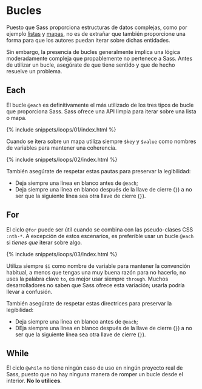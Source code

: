 
# Bucles

Puesto que Sass proporciona estructuras de datos complejas, como por ejemplo [listas](#listas) y [mapas](#mapas), no es de extrañar que también proporcione una forma para que los autores puedan iterar sobre dichas entidades.

Sin embargo, la presencia de bucles generalmente implica una lógica moderadamente compleja que propablemente no pertenece a Sass. Antes de utilizar un bucle, asegúrate de que tiene sentido y que de hecho resuelve un problema.

## Each

El bucle `@each` es definitivamente el más utilizado de los tres tipos de bucle que proporciona Sass. Sass ofrece una API limpia para iterar sobre una lista o mapa.

{% include snippets/loops/01/index.html %}

Cuando se itera sobre un mapa utiliza siempre `$key` y `$value` como nombres de variables para mantener una coherencia.

{% include snippets/loops/02/index.html %}

También asegúrate de respetar estas pautas para preservar la legibilidad:

* Deja siempre una línea en blanco antes de `@each`;
* Deja siempre una línea en blanco después de la llave de cierre (`}`) a no ser que la siguiente línea sea otra llave de cierre (`}`).

## For

El ciclo `@for` puede ser útil cuando se combina con las pseudo-clases CSS `:nth-*`. A excepción de estos escenarios, es preferible usar un bucle `@each` si *tienes que* iterar sobre algo.

{% include snippets/loops/03/index.html %}

Utiliza siempre `$i` como nombre de variable para mantener la convención habitual, a menos que tengas una muy buena razón para no hacerlo, no uses la palabra clave `to`, es mejor usar siempre `through`. Muchos desarrolladores no saben que Sass ofrece esta variación; usarla podría llevar a confusión.

También asegúrate de respetar estas directrices para preservar la legibilidad:

* Deja siempre una línea en blanco antes de `@each`;
* DEja siempre una línea en blanco después de la llave de cierre (`}`) a no ser que la siguiente línea sea otra llave de cierre (`}`).

## While

El ciclo `@while` no tiene ningún caso de uso en ningún proyecto real de Sass, puesto que no hay ninguna manera de romper un bucle desde el interior. **No lo utilices**.
